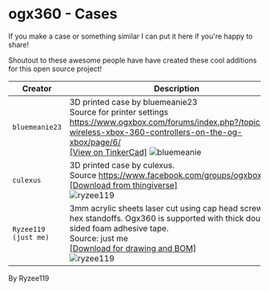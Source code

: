 # ogx360 - Cases

If you make a case or something similar I can put it here if you're happy to share!

Shoutout to these awesome people have have created these cool additions for this open source project!

| Creator| Description |
|--|--|
| `bluemeanie23` | 3D printed case by bluemeanie23 <br/> Source for printer settings https://www.ogxbox.com/forums/index.php?/topic/930-wireless-xbox-360-controllers-on-the-og-xbox/page/6/ <br/> [[View on TinkerCad]](https://www.tinkercad.com/things/kJb02GCUetG) ![bluemeanie](https://i.imgur.com/09DEToa.png) <br/> |
| `culexus` | 3D printed case by culexus. <br/> Source https://www.facebook.com/groups/ogxbox/ <br/> [[Download from thingiverse] ](https://www.thingiverse.com/thing:3510779?fbclid=IwAR1Hd3BBLBxFbMWYJ0MO9VCzgxWrqV2Efiftj0Rz7HYnv9ODGwWncQdSh4I) <br/>![ryzee119](https://i.imgur.com/dit31u0.jpg) |
| `Ryzee119 (just me)` | 3mm acrylic sheets laser cut using cap head screws and hex standoffs. Ogx360 is supported with thick double sided foam adhesive tape. <br/> Source: just me<br/> [[Download for drawing and BOM] ](https://mega.nz/#!vlBkjYyC!4CFE_IDTUn1l6_gx4nuvyKIFZPLxZWEWhT--0laeSXc) <br/>![ryzee119](https://i.imgur.com/htB4zpV.jpg) |




By Ryzee119
